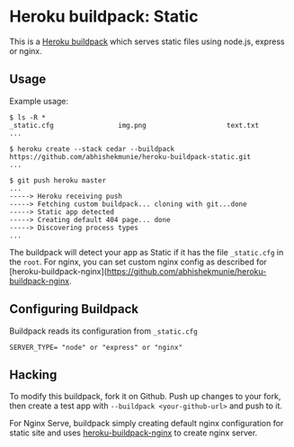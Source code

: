 Heroku buildpack: Static
============================

This is a [Heroku buildpack](http://devcenter.heroku.com/articles/buildpack) which serves static files using node.js, express or nginx.

Usage
-----

Example usage:

    $ ls -R *
    _static.cfg                img.png                    text.txt
    ...

    $ heroku create --stack cedar --buildpack https://github.com/abhishekmunie/heroku-buildpack-static.git
    ...

    $ git push heroku master
    ...
    -----> Heroku receiving push
    -----> Fetching custom buildpack... cloning with git...done
    -----> Static app detected
    -----> Creating default 404 page... done
    -----> Discovering process types
    ...

The buildpack will detect your app as Static if it has the file `_static.cfg` in the `root`.
For nginx, you can set custom nginx config as described for [heroku-buildpack-nginx](https://github.com/abhishekmunie/heroku-buildpack-nginx.

Configuring Buildpack
---------------------

Buildpack reads its configuration from `_static.cfg`

    SERVER_TYPE= "node" or "express" or "nginx"

Hacking
-------

To modify this buildpack, fork it on Github. Push up changes to your fork, then
create a test app with `--buildpack <your-github-url>` and push to it.

For Nginx Serve, buildpack simply creating default nginx configuration for static site
and uses [heroku-buildpack-nginx](https://github.com/abhishekmunie/heroku-buildpack-nginx) to create nginx server.